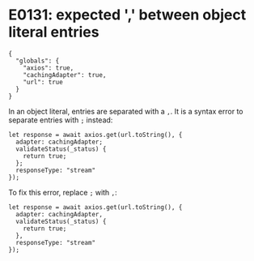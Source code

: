 # E0131: expected ',' between object literal entries

```config-for-examples
{
  "globals": {
    "axios": true,
    "cachingAdapter": true,
    "url": true
  }
}
```

In an object literal, entries are separated with a `,`. It is a syntax error to
separate entries with `;` instead:

    let response = await axios.get(url.toString(), {
      adapter: cachingAdapter;
      validateStatus(_status) {
        return true;
      };
      responseType: "stream"
    });

To fix this error, replace `;` with `,`:

    let response = await axios.get(url.toString(), {
      adapter: cachingAdapter,
      validateStatus(_status) {
        return true;
      },
      responseType: "stream"
    });
